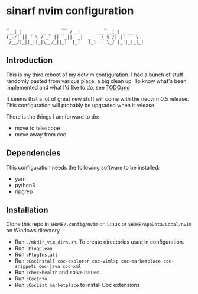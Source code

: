# sinarf nvim configuration

```
_                    __              _
___(_) _ _   __ _  _ _  / _|       __ __(_) _ __
(_-/| || ' \ / _` || '_||  _|  _    \ V /| || '  \
 /__/|_||_||_|\__/_||_|  |_|   (_)    \_/ |_||_|_|_|
```

## Introduction

This is my third reboot of my dotvim configuration. I had a bunch of stuff randomly pasted from various place, a big clean up.
To know what's been implemented and what I'd like to do, see [TODO.md](./TODO.md)

It seems that a lot of great new stuff will come with the neovim 0.5 release. This configuration will probably be upgraded when it release. 

There is the things I am forward to do:

* move to telescope
* move away from coc

## Dependencies

This configuration needs the following software to be installed:

* yarn
* python3
* ripgrep

## Installation

Clone this repo in `$HOME/.config/nvim` on Linux or `$HOME/AppData/Local/nvim` on Windows directory

* Run `./mkdir_vim_dirs.sh`. To create directories used in configuration.
* Run `:PlugClean`
* Run `:PlugInstall`
* Run `:CocInstall coc-explorer coc-vimlsp coc-marketplace coc-snippets coc-java coc-xml`
* Run `:checkhealth` and solve issues.
* Run `:CocInfo`
* Run `:CocList marketplace` to install Coc extensions

